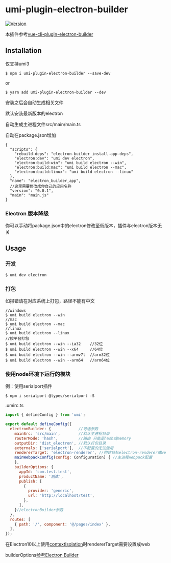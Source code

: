 # umi-plugin-electron-builder

<a href="https://www.npmjs.com/package/umi-plugin-electron-builder"><img src="https://img.shields.io/npm/v/umi-plugin-electron-builder.svg?sanitize=true" alt="Version"></a>

本插件参考[vue-cli-plugin-electron-builder](https://github.com/nklayman/vue-cli-plugin-electron-builder)

## Installation

仅支持umi3

```
$ npm i umi-plugin-electron-builder --save-dev
```

or

```
$ yarn add umi-plugin-electron-builder --dev
```

安装之后会自动生成相关文件

默认安装最新版本的electron

自动生成主进程文件src/main/main.ts

自动在package.json增加

```json5
{
  "scripts": {
    "rebuild-deps": "electron-builder install-app-deps",
    "electron:dev": "umi dev electron",
    "electron:build:win": "umi build electron --win",
    "electron:build:mac": "umi build electron --mac",
    "electron:build:linux": "umi build electron --linux"
  },
  "name": "electron_builder_app",
  //这里需要修改成你自己的应用名称
  "version": "0.0.1",
  "main": "main.js"
}

```

### Electron 版本降级

你可以手动将package.json中的electron修改至低版本，插件与electron版本无关

## Usage

### 开发

```
$ umi dev electron
```

### 打包

如报错请在对应系统上打包，路径不能有中文

```
//windows
$ umi build electron --win
//mac
$ umi build electron --mac
//linux
$ umi build electron --linux
//按平台打包
$ umi build electron --win --ia32    //32位
$ umi build electron --win --x64     //64位
$ umi build electron --win --armv7l  //arm32位
$ umi build electron --win --arm64   //arm64位
```

### 使用node环境下运行的模块

例：使用serialport插件

```
$ npm i serialport @types/serialport -S
```

.umirc.ts

```javascript
import { defineConfig } from 'umi';

export default defineConfig({
  electronBuilder: {            //可选参数
    mainSrc: 'src/main',        //默认主进程目录
    routerMode: 'hash',         //路由 只能是hash或memory
    outputDir: 'dist_electron', //默认打包目录
    externals: ['serialport'],  //不配置的无法使用
    rendererTarget: 'electron-renderer', //构建目标electron-renderer或web
    mainWebpackConfig(config: Configuration) { //主进程Webpack配置
    },
    builderOptions: {
      appId: 'com.test.test',
      productName: '测试',
      publish: [
        {
          provider: 'generic',
          url: 'http://localhost/test',
        },
      ],
    }//electronBuilder参数
  },
  routes: [
    { path: '/', component: '@/pages/index' },
  ],
});
```

在Electron10以上使用[contextIsolation](https://www.electronjs.org/docs/tutorial/context-isolation)时rendererTarget需要设置成web

builderOptions[参考Electron Builder](https://www.electron.build/configuration/configuration)
